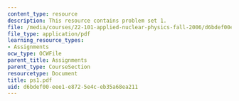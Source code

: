 ```yaml
---
content_type: resource
description: This resource contains problem set 1.
file: /media/courses/22-101-applied-nuclear-physics-fall-2006/d6bdef00eee1e8725e4ceb35a68ea211_ps1.pdf
file_type: application/pdf
learning_resource_types:
- Assignments
ocw_type: OCWFile
parent_title: Assignments
parent_type: CourseSection
resourcetype: Document
title: ps1.pdf
uid: d6bdef00-eee1-e872-5e4c-eb35a68ea211
---
```

